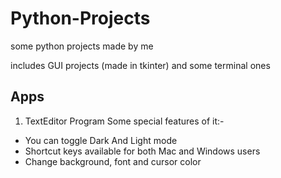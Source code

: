 # Python-Projects
some python projects made by me


includes GUI projects (made in tkinter) and some terminal ones


## Apps

1. TextEditor Program 
Some special features of it:- 
- You can toggle Dark And Light mode
- Shortcut keys available for both Mac and Windows users
- Change background, font and cursor color
